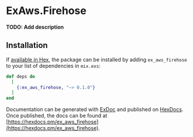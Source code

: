 # ExAws.Firehose

**TODO: Add description**

## Installation

If [available in Hex](https://hex.pm/docs/publish), the package can be installed
by adding `ex_aws_firehose` to your list of dependencies in `mix.exs`:

```elixir
def deps do
  [
    {:ex_aws_firehose, "~> 0.1.0"}
  ]
end
```

Documentation can be generated with [ExDoc](https://github.com/elixir-lang/ex_doc)
and published on [HexDocs](https://hexdocs.pm). Once published, the docs can
be found at [https://hexdocs.pm/ex_aws_firehose](https://hexdocs.pm/ex_aws_firehose).

